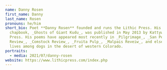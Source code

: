 ```yaml
---
name: Danny Rosen
first_name: Danny
last_name: Rosen
pronouns: he/him
short_bio: Poet **Danny Rosen** founded and runs the Lithic Press. His second
  chapbook, _Ghosts of Giant Kudu_, was published in May 2013 by Kattywompus
  Press. His poems have appeared most recently in _Pilgrimage_, _San Pedro River
  Review_, _Comstock Review_, _Fruita Pulp_, _Malpais Reveiw_, and elsewhere. He
  lives among dogs in the desert of western Colorado.
portraits:
  - media: 2021/07/danny-rosen
website: https://www.lithicpress.com/index.php
---
```

